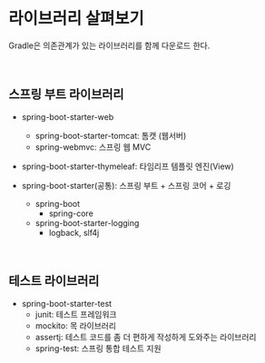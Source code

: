 # 라이브러리 살펴보기

Gradle은 의존관계가 있는 라이브러리를 함께 다운로드 한다.

</br>

## 스프링 부트 라이브러리

- spring-boot-starter-web
    - spring-boot-starter-tomcat: 톰캣 (웹서버)
    - spring-webmvc: 스프링 웹 MVC

- spring-boot-starter-thymeleaf: 타임리프 템플릿 엔진(View)
- spring-boot-starter(공통): 스프링 부트 + 스프링 코어 + 로깅
    - spring-boot
        - spring-core
    - spring-boot-starter-logging
        - logback, slf4j

</br>

## 테스트 라이브러리

- spring-boot-starter-test
    - junit: 테스트 프레임워크
    - mockito: 목 라이브러리
    - assertj: 테스트 코드를 좀 더 편하게 작성하게 도와주는 라이브러리
    - spring-test: 스프링 통합 테스트 지원